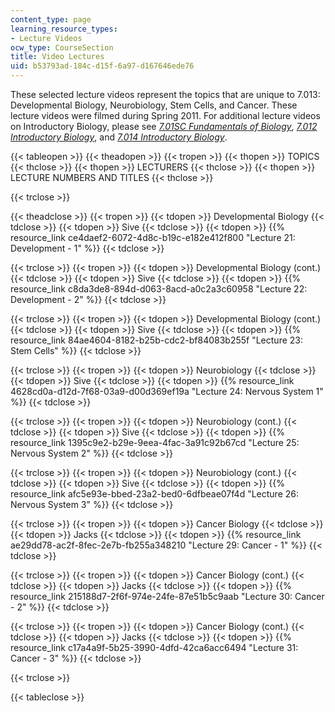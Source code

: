 ```yaml
---
content_type: page
learning_resource_types:
- Lecture Videos
ocw_type: CourseSection
title: Video Lectures
uid: b53793ad-184c-d15f-6a97-d167646ede76
---
```


These selected lecture videos represent the topics that are unique to 7.013: Developmental Biology, Neurobiology, Stem Cells, and Cancer. These lecture videos were filmed during Spring 2011. For additional lecture videos on Introductory Biology, please see [_7.01SC Fundamentals of Biology_](/courses/7-01sc-fundamentals-of-biology-fall-2011), [_7.012 Introductory Biology_](/courses/7-012-introduction-to-biology-fall-2004), and [_7.014 Introductory Biology_](/courses/7-014-introductory-biology-spring-2005).

{{< tableopen >}}
{{< theadopen >}}
{{< tropen >}}
{{< thopen >}}
TOPICS
{{< thclose >}}
{{< thopen >}}
LECTURERS
{{< thclose >}}
{{< thopen >}}
LECTURE NUMBERS AND TITLES
{{< thclose >}}

{{< trclose >}}

{{< theadclose >}}
{{< tropen >}}
{{< tdopen >}}
Developmental Biology
{{< tdclose >}}
{{< tdopen >}}
Sive
{{< tdclose >}}
{{< tdopen >}}
{{% resource_link ce4daef2-6072-4d8c-b19c-e182e412f800 "Lecture 21: Development - 1" %}}
{{< tdclose >}}

{{< trclose >}}
{{< tropen >}}
{{< tdopen >}}
Developmental Biology (cont.)
{{< tdclose >}}
{{< tdopen >}}
Sive
{{< tdclose >}}
{{< tdopen >}}
{{% resource_link c8da3de8-894d-d063-8acd-a0c2a3c60958 "Lecture 22: Development - 2" %}}
{{< tdclose >}}

{{< trclose >}}
{{< tropen >}}
{{< tdopen >}}
Developmental Biology (cont.)
{{< tdclose >}}
{{< tdopen >}}
Sive
{{< tdclose >}}
{{< tdopen >}}
{{% resource_link 84ae4604-8182-b25b-cdc2-bf84083b255f "Lecture 23: Stem Cells" %}}
{{< tdclose >}}

{{< trclose >}}
{{< tropen >}}
{{< tdopen >}}
Neurobiology
{{< tdclose >}}
{{< tdopen >}}
Sive
{{< tdclose >}}
{{< tdopen >}}
{{% resource_link 4628cd0a-d12d-7f68-03a9-d00d369ef19a "Lecture 24: Nervous System 1" %}}
{{< tdclose >}}

{{< trclose >}}
{{< tropen >}}
{{< tdopen >}}
Neurobiology (cont.)
{{< tdclose >}}
{{< tdopen >}}
Sive
{{< tdclose >}}
{{< tdopen >}}
{{% resource_link 1395c9e2-b29e-9eea-4fac-3a91c92b67cd "Lecture 25: Nervous System 2" %}}
{{< tdclose >}}

{{< trclose >}}
{{< tropen >}}
{{< tdopen >}}
Neurobiology (cont.)
{{< tdclose >}}
{{< tdopen >}}
Sive
{{< tdclose >}}
{{< tdopen >}}
{{% resource_link afc5e93e-bbed-23a2-bed0-6dfbeae07f4d "Lecture 26: Nervous System 3" %}}
{{< tdclose >}}

{{< trclose >}}
{{< tropen >}}
{{< tdopen >}}
Cancer Biology
{{< tdclose >}}
{{< tdopen >}}
Jacks
{{< tdclose >}}
{{< tdopen >}}
{{% resource_link ae29dd78-ac2f-8fec-2e7b-fb255a348210 "Lecture 29: Cancer - 1" %}}
{{< tdclose >}}

{{< trclose >}}
{{< tropen >}}
{{< tdopen >}}
Cancer Biology (cont.)
{{< tdclose >}}
{{< tdopen >}}
Jacks
{{< tdclose >}}
{{< tdopen >}}
{{% resource_link 215188d7-2f6f-974e-24fe-87e51b5c9aab "Lecture 30: Cancer - 2" %}}
{{< tdclose >}}

{{< trclose >}}
{{< tropen >}}
{{< tdopen >}}
Cancer Biology (cont.)
{{< tdclose >}}
{{< tdopen >}}
Jacks
{{< tdclose >}}
{{< tdopen >}}
{{% resource_link c17a4a9f-5b25-3990-4dfd-42ca6acc6494 "Lecture 31: Cancer - 3" %}}
{{< tdclose >}}

{{< trclose >}}

{{< tableclose >}}